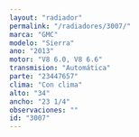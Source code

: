 ```yaml
---
layout: "radiador"
permalink: "/radiadores/3007/"
marca: "GMC"
modelo: "Sierra"
ano: "2013"
motor: "V8 6.0, V8 6.6"
transmision: "Automática"
parte: "23447657"
clima: "Con clima"
alto: "34"
ancho: "23 1/4"
observaciones: ""
id: "3007"
---
```


